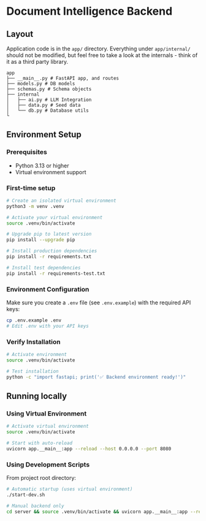 # Document Intelligence Backend

## Layout

Application code is in the `app/` directory. Everything under `app/internal/` should not be modified, but feel free to take a look at the internals - think of it as a third party library.

```
app
├── __main__.py # FastAPI app, and routes
├── models.py # DB models
├── schemas.py # Schema objects
├── internal
│   ├── ai.py # LLM Integration
│   ├── data.py # Seed data
│   └── db.py # Database utils
└
```

## Environment Setup

### Prerequisites
- Python 3.13 or higher
- Virtual environment support

### First-time setup

```sh
# Create an isolated virtual environment
python3 -m venv .venv

# Activate your virtual environment
source .venv/bin/activate

# Upgrade pip to latest version
pip install --upgrade pip

# Install production dependencies
pip install -r requirements.txt

# Install test dependencies
pip install -r requirements-test.txt
```

### Environment Configuration
Make sure you create a `.env` file (see `.env.example`) with the required API keys:
```bash
cp .env.example .env
# Edit .env with your API keys
```

### Verify Installation
```sh
# Activate environment
source .venv/bin/activate

# Test installation
python -c "import fastapi; print('✅ Backend environment ready!')"
```

## Running locally

### Using Virtual Environment
```sh
# Activate virtual environment
source .venv/bin/activate

# Start with auto-reload
uvicorn app.__main__:app --reload --host 0.0.0.0 --port 8080
```

### Using Development Scripts
From project root directory:
```sh
# Automatic startup (uses virtual environment)
./start-dev.sh

# Manual backend only
cd server && source .venv/bin/activate && uvicorn app.__main__:app --reload
```

